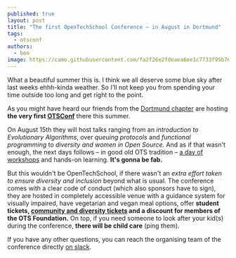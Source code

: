 ```yaml
---
published: true
layout: post
title: "The first OpenTechSchool Conference — in August in Dortmund"
tags:
  - otsconf
authors:
  - ben
image: https://camo.githubusercontent.com/fa2f26e2fdeaea6ee1c7733f95b76d6647b6bcfd/687474703a2f2f626c6f672e6861636b6572736869702e6f72672f636f6e74656e742f323031352d30362d32352d6f7473636f6e662e706e67
---
```


What a beautiful summer this is. I think we all deserve some blue sky after
last weeks ehhh-kinda weather. So I'll not keep you from spending your time
outside too long and get right to the point.

As you might have heard our friends from the [Dortmund chapter][] are hosting
**the very first [OTSConf][]** there this summer.


On August 15th they will host talks ranging from an *introduction to
Evolutionary Algorithms*, over *queuing protocols* and *functional programming*
to *diversity and women in Open Source.* And as if that wasn't enough, the next
days follows – in good old OTS tradition – [a day of workshops][] and hands-on
learning. **It's gonna be fab.**

But this wouldn't be OpenTechSchool, if there wasn't an *extra effort taken to
ensure diversity and inclusion* beyond what is usual. The conference comes with
a clear code of conduct (which also sponsors have to sign), they are hosted in
completely accessible venue with a guidance system for visually impaired, have
vegetarian and vegan meal options, offer **student tickets, [community and
diversity tickets][] and a discount for members of the OTS Foundation.** On
top, if you need someone to look after your kid(s) during the conference,
**there will be child care** (ping them).

If you have any other questions, you can reach the organising team of the
conference directly [on slack][].

[Dortmund chapter]: http://www.opentechschool.org/dortmund/
[OTSConf]: https://otsconf.com/?utm_source=otsblog&utm_medium=blog&utm_campaign=first
[a day of workshops]: http://blog.otsconf.com/post/121620705005/our-5-workshops?utm_source=otsblog&utm_medium=blog&utm_campaign=workshops%20link
[community and diversity tickets]: http://blog.otsconf.com/post/121589262220/how-to-apply-for-community-and-diversity-tickets?utm_source=otsblog&utm_medium=blog&utm_campaign=diversityTicketsLink
[on slack]: https://otsconfchat.herokuapp.com/
